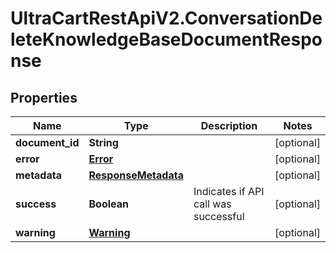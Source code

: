 # UltraCartRestApiV2.ConversationDeleteKnowledgeBaseDocumentResponse

## Properties

Name | Type | Description | Notes
------------ | ------------- | ------------- | -------------
**document_id** | **String** |  | [optional] 
**error** | [**Error**](Error.md) |  | [optional] 
**metadata** | [**ResponseMetadata**](ResponseMetadata.md) |  | [optional] 
**success** | **Boolean** | Indicates if API call was successful | [optional] 
**warning** | [**Warning**](Warning.md) |  | [optional] 


